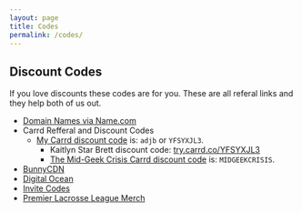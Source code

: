 ```yaml
---
layout: page
title: Codes
permalink: /codes/
---
```

## Discount Codes
If you love discounts these codes are for you. These are all referal links and they help both of us out.

<!--more-->

- [Domain Names via Name.com](https://www.name.com/referral/da845)
- Carrd Refferal and Discount Codes
  * [My Carrd discount code](https://try.carrd.co/adjb) is: `adjb` or `YFSYXJL3`.
    * Kaitlyn Star Brett discount code: [try.carrd.co/YFSYXJL3](https://try.carrd.co/YFSYXJL3)
    * [The Mid-Geek Crisis Carrd discount code](http://try.carrd.co/midgeekcrisis) is: `MIDGEEKCRISIS`.
- [BunnyCDN](https://bunnycdn.com/?ref=wtn001abeo)
- [Digital Ocean](https://m.do.co/c/ff35163be632)
- [Invite Codes](https://invt.co/@adjb)
- [Premier Lacrosse League Merch](https://refer.premierlacrosseleague.com/adam4673)
